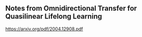 ## Notes from Omnidirectional Transfer for Quasilinear Lifelong Learning
https://arxiv.org/pdf/2004.12908.pdf
